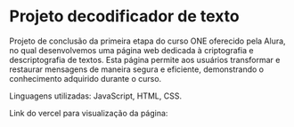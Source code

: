 <h1>Projeto decodificador de texto</h1>
<p>Projeto de conclusão da primeira etapa do curso ONE oferecido pela Alura, no qual desenvolvemos uma página web dedicada à criptografia e descriptografia de textos. Esta página permite aos usuários transformar e restaurar mensagens de maneira segura e eficiente, demonstrando o conhecimento adquirido durante o curso.</p>
<p>Linguagens utilizadas: JavaScript, HTML, CSS.</p>
<p>Link do vercel para visualização da página:</p>
